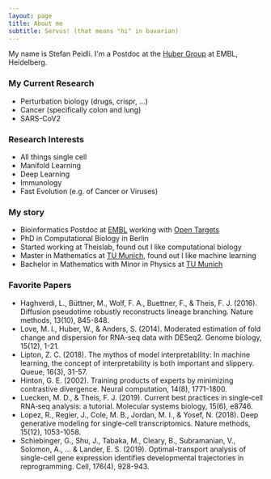 ```yaml
---
layout: page
title: About me
subtitle: Servus! (that means "hi" in bavarian)
---
```


My name is Stefan Peidli. I'm a Postdoc at the [Huber Group](https://www.huber.embl.de/group/) at EMBL, Heidelberg.

### My Current Research
- Perturbation biology (drugs, crispr, ...)
- Cancer (specifically colon and lung)
- SARS-CoV2

### Research Interests
- All things single cell
- Manifold Learning
- Deep Learning
- Immunology
- Fast Evolution (e.g. of Cancer or Viruses)

### My story
- Bioinformatics Postdoc at [EMBL](https://www.embl.de/) working with [Open Targets](https://www.opentargets.org/)
- PhD in Computational Biology in Berlin
- Started working at Theislab, found out I like computational biology
- Master in Mathematics at [TU Munich](https://www.tum.de/en/), found out I like machine learning
- Bachelor in Mathematics with Minor in Physics at [TU Munich](https://www.tum.de/en/)

### Favorite Papers
- Haghverdi, L., Büttner, M., Wolf, F. A., Buettner, F., & Theis, F. J. (2016). Diffusion pseudotime robustly reconstructs lineage branching. Nature methods, 13(10), 845-848.
- Love, M. I., Huber, W., & Anders, S. (2014). Moderated estimation of fold change and dispersion for RNA-seq data with DESeq2. Genome biology, 15(12), 1-21.
- Lipton, Z. C. (2018). The mythos of model interpretability: In machine learning, the concept of interpretability is both important and slippery. Queue, 16(3), 31-57.
- Hinton, G. E. (2002). Training products of experts by minimizing contrastive divergence. Neural computation, 14(8), 1771-1800.
- Luecken, M. D., & Theis, F. J. (2019). Current best practices in single‐cell RNA‐seq analysis: a tutorial. Molecular systems biology, 15(6), e8746.
- Lopez, R., Regier, J., Cole, M. B., Jordan, M. I., & Yosef, N. (2018). Deep generative modeling for single-cell transcriptomics. Nature methods, 15(12), 1053-1058.
- Schiebinger, G., Shu, J., Tabaka, M., Cleary, B., Subramanian, V., Solomon, A., ... & Lander, E. S. (2019). Optimal-transport analysis of single-cell gene expression identifies developmental trajectories in reprogramming. Cell, 176(4), 928-943.
